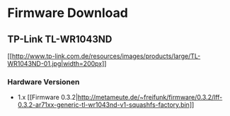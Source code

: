 # Firmware Download

## TP-Link TL-WR1043ND

[[http://www.tp-link.com.de/resources/images/products/large/TL-WR1043ND-01.jpg|width=200px]]

### Hardware Versionen

 * 1.x [[Firmware 0.3.2|http://metameute.de/~freifunk/firmware/0.3.2/lff-0.3.2-ar71xx-generic-tl-wr1043nd-v1-squashfs-factory.bin]]
